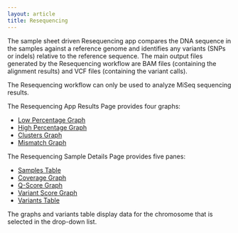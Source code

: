 ```yaml
---
layout: article
title: Resequencing
---
```


The sample sheet driven Resequencing app compares the DNA sequence in the samples against a reference genome and identifies any variants (SNPs or indels) relative to the reference sequence. The main output files generated by the Resequencing workflow are BAM files (containing the alignment results) and VCF files (containing the variant calls).

The Resequencing workflow can only be used to analyze MiSeq sequencing results.

The Resequencing App Results Page provides four graphs:

- [Low Percentage Graph](/articles/descriptive/workflow-graphs/#headings_0)
- [High Percentage Graph](/articles/descriptive/workflow-graphs/#headings_5)
- [Clusters Graph](/articles/descriptive/workflow-graphs/#headings_10)
- [Mismatch Graph](/articles/descriptive/workflow-graphs/#headings_15)

The Resequencing Sample Details Page provides five panes:

- [Samples Table](/articles/descriptive/sample-details-page-components/#headings_0)
- [Coverage Graph](/articles/descriptive/sample-details-page-components/#headings_2)
- [Q-Score Graph](/articles/descriptive/sample-details-page-components/#headings_3)
- [Variant Score Graph](/articles/descriptive/sample-details-page-components/#headings_4)
- [Variants Table](/articles/descriptive/sample-details-page-components/#headings_5)

The graphs and variants table display data for the chromosome that is selected in the drop-down list.
